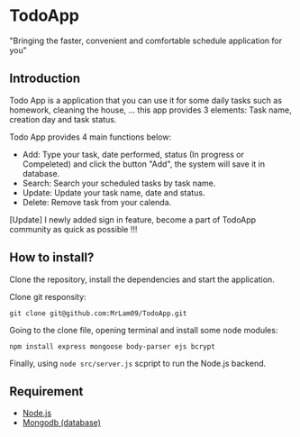# TodoApp
"Bringing the faster, convenient and comfortable schedule application for you"

## Introduction
Todo App is a application that you can use it for some daily tasks such as homework, cleaning the house, ... this app provides 3 elements: Task name, creation day and task status.

Todo App provides 4 main functions below:

* Add: Type your task, date performed, status (In progress or Compeleted) and click the button "Add", the system will save it in database.
* Search: Search your scheduled tasks by task name.
* Update: Update your task name, date and status.
* Delete: Remove task from your calenda.
  
[Update] I newly added sign in feature, become a part of TodoApp community as quick as possible !!! 

## How to install?

Clone the repository, install the dependencies and start the application.

Clone git responsity:

```
git clone git@github.com:MrLam09/TodoApp.git
```

Going to the clone file, opening terminal and install some node modules:
```
npm install express mongoose body-parser ejs bcrypt
```

Finally, using `node src/server.js` scpript to run the Node.js backend.

## Requirement

* [Node.js](https://nodejs.org/en)
* [Mongodb (database)](https://www.mongodb.com)

